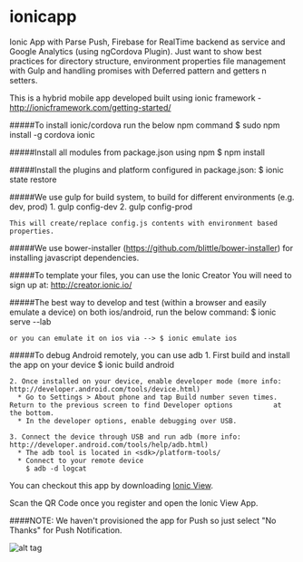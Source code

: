# ionicapp
Ionic App with Parse Push, Firebase for RealTime backend as service and Google Analytics (using ngCordova Plugin). Just want to show best practices for directory structure, environment properties file management with Gulp and handling promises with Deferred pattern and getters n setters. 

This is a hybrid mobile app developed built using ionic framework - http://ionicframework.com/getting-started/

#####To install ionic/cordova run the below npm command
    $ sudo npm install -g cordova ionic

#####Install all modules from package.json using npm
    $ npm install

#####Install the plugins and platform configured in package.json:
    $ ionic state restore 

#####We use gulp for build system, to build for different environments (e.g. dev, prod)
    1. gulp config-dev
    2. gulp config-prod
    
    This will create/replace config.js contents with environment based properties.

#####We use bower-installer (https://github.com/blittle/bower-installer) for installing javascript dependencies.     

#####To template your files, you can use the Ionic Creator
    You will need to sign up at: http://creator.ionic.io/
    
#####The best way to develop and test (within a browser and easily emulate a device) on both ios/android, run the below command:
    $ ionic serve --lab

    or you can emulate it on ios via --> $ ionic emulate ios
    
#####To debug Android remotely, you can use adb
    1. First build and install the app on your device
      $ ionic build android

    2. Once installed on your device, enable developer mode (more info: http://developer.android.com/tools/device.html)
      * Go to Settings > About phone and tap Build number seven times. Return to the previous screen to find Developer options          at the bottom.
      * In the developer options, enable debugging over USB.

    3. Connect the device through USB and run adb (more info: http://developer.android.com/tools/help/adb.html)
      * The adb tool is located in <sdk>/platform-tools/
      * Connect to your remote device
        $ adb -d logcat
        
You can checkout this app by downloading <a href="https://itunes.apple.com/us/app/ionic-view/id849930087?ls=1&mt=8">Ionic  View</a>.

Scan the QR Code once you register and open the Ionic View App.

####NOTE: We haven't provisioned the app for Push so just select "No Thanks" for Push Notification.
  
  ![alt tag](https://github.com/arun0009/ionicapp/blob/master/b697ce47.png)  
    
    
